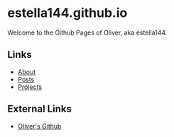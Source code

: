 # estella144.github.io

Welcome to the Github Pages of Oliver, aka estella144.

## Links

- [About](/about)  
- [Posts](/posts)
- [Projects](/projects)

## External Links

- [Oliver's Github](https://github.com/estella144)
